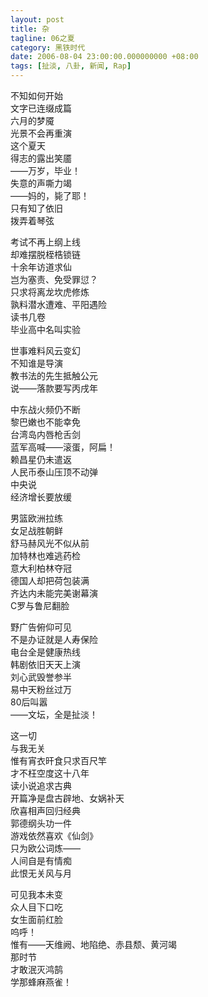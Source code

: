 ```yaml
---
layout: post 
title: 杂
tagline: 06之夏
category: 黑铁时代
date: 2006-08-04 23:00:00.000000000 +08:00
tags: [扯淡, 八卦, 新闻, Rap]
---
```


不知如何开始    
文字已连缀成篇    
六月的梦魇    
光景不会再重演    
这个夏天    
得志的露出笑靥    
——万岁，毕业！    
失意的声嘶力竭    
——妈的，毙了耶！    
只有知了依旧    
拨弄着琴弦    

考试不再上纲上线    
却难摆脱桎梏锁链    
十余年访道求仙    
岂为塞责、免受罪愆？    
只求将离龙坎虎修炼    
孰料潜水遭难、平阳遇险    
读书几卷    
毕业高中名叫实验    

世事难料风云变幻    
不知谁是导演    
教书法的先生抵触公元    
说——落款要写丙戌年    

中东战火频仍不断    
黎巴嫩也不能幸免    
台湾岛内唇枪舌剑    
蓝军高喊——滚蛋，阿扁！    
赖昌星仍未遣返    
人民币泰山压顶不动弹    
中央说    
经济增长要放缓    

男篮欧洲拉练    
女足战胜朝鲜    
舒马赫风光不似从前    
加特林也难逃药检    
意大利柏林夺冠    
德国人却把荷包装满    
齐达内未能完美谢幕演    
C罗与鲁尼翻脸    

野广告俯仰可见    
不是办证就是人寿保险    
电台全是健康热线    
韩剧依旧天天上演    
刘心武毁誉参半    
易中天粉丝过万    
80后叫嚣    
——文坛，全是扯淡！    

这一切    
与我无关    
惟有宵衣旰食只求百尺竿    
才不枉空度这十八年    
读小说追求古典    
开篇净是盘古辟地、女娲补天    
欣喜相声回归经典    
郭德纲头功一件    
游戏依然喜欢《仙剑》    
只为欧公词炼——    
人间自是有情痴    
此恨无关风与月    

可见我本未变    
众人目下口吃    
女生面前红脸    
呜呼！    
惟有——天维阙、地陷绝、赤县颓、黄河竭    
那时节    
才敢泯灭鸿鹄    
学那蜂麻燕雀！    

